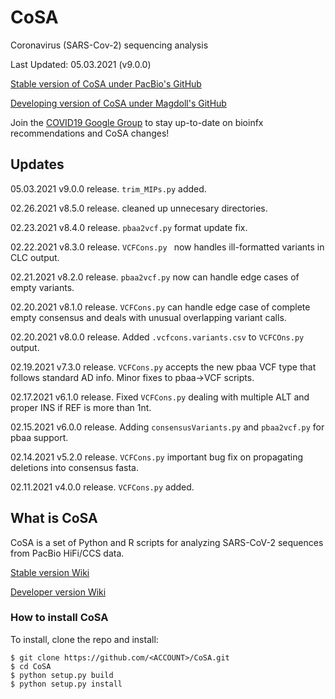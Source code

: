# CoSA
Coronavirus (SARS-Cov-2) sequencing analysis

Last Updated: 05.03.2021 (v9.0.0)

[Stable version of CoSA under PacBio's GitHub](https://github.com/pacificbiosciences/CoSA)

[Developing version of CoSA under Magdoll's GitHub](https://github.com/Magdoll/CoSA)

Join the [COVID19 Google Group](https://groups.google.com/g/smrt_covid19) to stay up-to-date on bioinfx recommendations and CoSA changes!
 

## Updates

05.03.2021    v9.0.0 release. `trim_MIPs.py` added.

02.26.2021    v8.5.0 release. cleaned up unnecesary directories.

02.23.2021    v8.4.0 release. `pbaa2vcf.py` format update fix.

02.22.2021    v8.3.0 release. `VCFCons.py ` now handles ill-formatted variants in CLC output.

02.21.2021    v8.2.0 release. `pbaa2vcf.py` now can handle edge cases of empty variants.

02.20.2021    v8.1.0 release. `VCFCons.py` can handle edge case of complete empty consensus and deals with unusual overlapping variant calls.

02.20.2021    v8.0.0 release. Added `.vcfcons.variants.csv` to `VCFCOns.py` output.

02.19.2021    v7.3.0 release. `VCFCons.py` accepts the new pbaa VCF type that follows standard AD info. Minor fixes to pbaa->VCF scripts.

02.17.2021    v6.1.0 release. Fixed `VCFCons.py` dealing with multiple ALT and proper INS if REF is more than 1nt.

02.15.2021    v6.0.0 release. Adding `consensusVariants.py` and `pbaa2vcf.py` for pbaa support.

02.14.2021    v5.2.0 release. `VCFCons.py` important bug fix on propagating deletions into consensus fasta.

02.11.2021    v4.0.0 release. `VCFCons.py` added.

## What is CoSA

CoSA is a set of Python and R scripts for analyzing SARS-CoV-2 sequences from PacBio HiFi/CCS data.  

[Stable version Wiki](https://github.com/PacificBiosciences/CoSA/wiki)

[Developer version Wiki](https://github.com/Magdoll/CoSA/wiki)


<a name="install"/>

### How to install CoSA

To install, clone the repo and install:

```
$ git clone https://github.com/<ACCOUNT>/CoSA.git
$ cd CoSA
$ python setup.py build
$ python setup.py install
```

